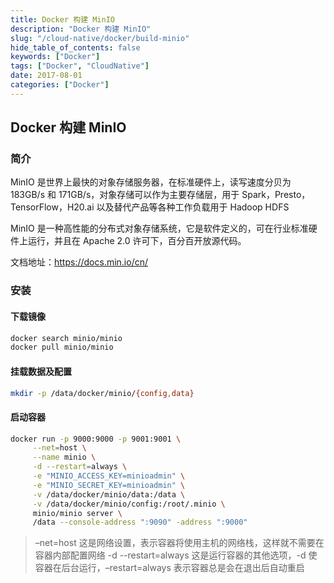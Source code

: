```yaml
---
title: Docker 构建 MinIO
description: "Docker 构建 MinIO"
slug: "/cloud-native/docker/build-minio"
hide_table_of_contents: false
keywords: ["Docker"]
tags: ["Docker", "CloudNative"]
date: 2017-08-01
categories: ["Docker"]
---
```


## Docker 构建 MinIO

### 简介

MinIO 是世界上最快的对象存储服务器，在标准硬件上，读写速度分贝为 183GB/s 和 171GB/s，对象存储可以作为主要存储层，用于 Spark，Presto，TensorFlow，H20.ai 以及替代产品等各种工作负载用于 Hadoop HDFS

MinIO 是一种高性能的分布式对象存储系统，它是软件定义的，可在行业标准硬件上运行，并且在 Apache 2.0 许可下，百分百开放源代码。

文档地址：https://docs.min.io/cn/

### 安装

#### 下载镜像

```bash
docker search minio/minio
docker pull minio/minio
```

#### 挂载数据及配置

```bash
mkdir -p /data/docker/minio/{config,data}
```

#### 启动容器

```bash
docker run -p 9000:9000 -p 9001:9001 \
     --net=host \
     --name minio \
     -d --restart=always \
     -e "MINIO_ACCESS_KEY=minioadmin" \
     -e "MINIO_SECRET_KEY=minioadmin" \
     -v /data/docker/minio/data:/data \
     -v /data/docker/minio/config:/root/.minio \
     minio/minio server \
     /data --console-address ":9090" -address ":9000"
```

> –net=host    这是网络设置，表示容器将使用主机的网络栈，这样就不需要在容器内部配置网络
> -d --restart=always    这是运行容器的其他选项，-d 使容器在后台运行，–restart=always 表示容器总是会在退出后自动重启
